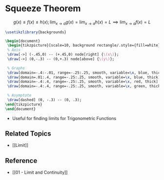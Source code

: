 # Squeeze Theorem

$$
g(x)\le f(x)\le h(x); \lim_{x\to a}g(x)=\lim_{x\to a}h(x)=L\implies\lim_{x\to a}f(x)=L
$$

```tikz
\usetikzlibrary{backgrounds}

\begin{document}
 \begin{tikzpicture}[scale=10, background rectangle/.style={fill=white}, show background rectangle]
 % Axis
 \draw[->] (-.45,0) -- (+.45,0) node[right] {\(x\)};
 \draw[->] (0,-.3) -- (0,+.3) node[above] {\(y\)};
 
 % Graphs
 \draw[domain=-.4:-.01, range=-.25:.25, smooth, variable=\x, blue, thick] plot ({\x}, {-\x*\x * sin(1/(-\x) r)});
 \draw[domain=.01:.4, range=-.25:.25, smooth, variable=\x, blue, thick] plot ({\x}, {\x*\x * sin(1/\x r)});
 \draw[domain=-.4:.4, range=-.25:.25, smooth, variable=\x, red, thick] plot ({\x}, {\x*\x});
 \draw[domain=-.4:.4, range=-.25:.25, smooth, variable=\x, green, thick] plot ({\x}, {-\x*\x});
 
 % Asymptote
 \draw[dashed] (0, -.3) -- (0, .3);
\end{tikzpicture}
\end{document}

```

- Useful for finding limits for Trigonometric Functions

## Related Topics

- [[Limit]]

## Reference

- [[01 - Limit and Continuity]]
